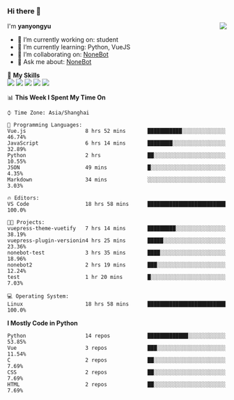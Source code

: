 ### Hi there 👋

<a href="#">
  <img align="right" src="https://github-readme-stats.vercel.app/api?username=yanyongyu&count_private=true&show_icons=true&bg_color=15,f2f7fd,E0EAFC" />
</a>

I'm **yanyongyu**

- 🔭 I’m currently working on: student
- 🌱 I’m currently learning: Python, VueJS
- 👯 I’m collaborating on: [NoneBot](https://github.com/nonebot)
- 💬 Ask me about: [NoneBot](https://github.com/nonebot)

🌟 **My Skills**  
![](https://img.shields.io/badge/-Python-3e74a2?style=flat-square&logo=Python&logoColor=fff)
![](https://img.shields.io/badge/-Vue-4fc08d?style=flat-square&logo=Vue.js&logoColor=fff)
![](https://img.shields.io/badge/-Node.js-339933?style=flat-square&logo=Node.js&logoColor=fff)
![](https://img.shields.io/badge/-Docker-2496ED?style=flat-square&logo=Docker&logoColor=fff)
![](https://img.shields.io/badge/-Linux-000000?style=flat-square&logo=Linux&logoColor=fff)

<!--START_SECTION:waka-->
📊 **This Week I Spent My Time On** 

```text
⌚︎ Time Zone: Asia/Shanghai

💬 Programming Languages: 
Vue.js                   8 hrs 52 mins       ███████████░░░░░░░░░░░░░░   46.74% 
JavaScript               6 hrs 14 mins       ████████░░░░░░░░░░░░░░░░░   32.89% 
Python                   2 hrs               ██░░░░░░░░░░░░░░░░░░░░░░░   10.55% 
JSON                     49 mins             █░░░░░░░░░░░░░░░░░░░░░░░░   4.35% 
Markdown                 34 mins             ░░░░░░░░░░░░░░░░░░░░░░░░░   3.03%

🔥 Editors: 
VS Code                  18 hrs 58 mins      █████████████████████████   100.0%

🐱‍💻 Projects: 
vuepress-theme-vuetify   7 hrs 14 mins       █████████░░░░░░░░░░░░░░░░   38.19% 
vuepress-plugin-versionin4 hrs 25 mins       █████░░░░░░░░░░░░░░░░░░░░   23.36% 
nonebot-test             3 hrs 35 mins       ████░░░░░░░░░░░░░░░░░░░░░   18.96% 
nonebot2                 2 hrs 19 mins       ███░░░░░░░░░░░░░░░░░░░░░░   12.24% 
test                     1 hr 20 mins        █░░░░░░░░░░░░░░░░░░░░░░░░   7.03%

💻 Operating System: 
Linux                    18 hrs 58 mins      █████████████████████████   100.0%

```

**I Mostly Code in Python** 

```text
Python                   14 repos            █████████████░░░░░░░░░░░░   53.85% 
Vue                      3 repos             ███░░░░░░░░░░░░░░░░░░░░░░   11.54% 
C                        2 repos             ██░░░░░░░░░░░░░░░░░░░░░░░   7.69% 
CSS                      2 repos             ██░░░░░░░░░░░░░░░░░░░░░░░   7.69% 
HTML                     2 repos             ██░░░░░░░░░░░░░░░░░░░░░░░   7.69%

```



<!--END_SECTION:waka-->
